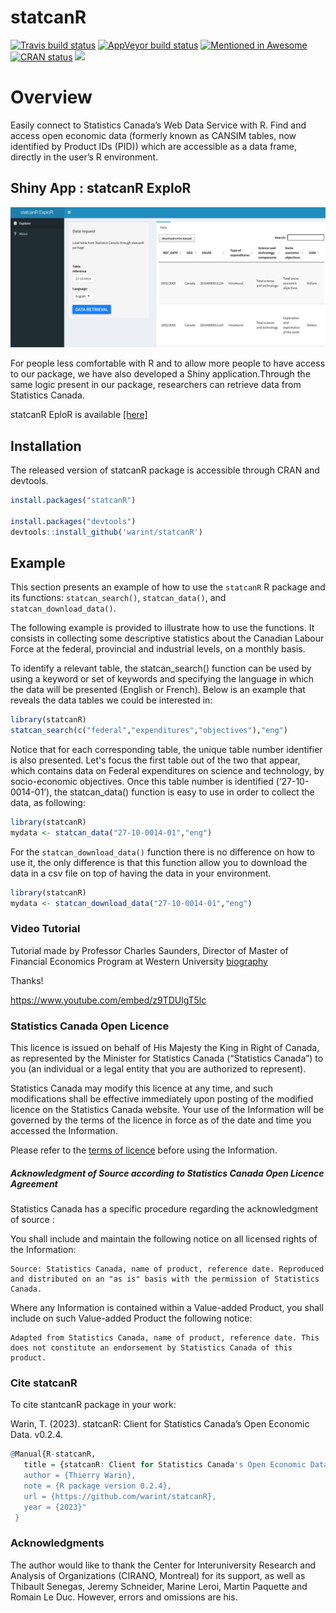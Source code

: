 
<!-- README.md is generated from README.Rmd. Please edit that file -->

# statcanR

<!-- badges: start -->

[![Travis build
status](https://travis-ci.com/warint/statcanR.svg?branch=master)](https://travis-ci.org/github/warint/statcanR)
[![AppVeyor build
status](https://ci.appveyor.com/api/projects/status/github/warint/statcanR?branch=master&svg=true)](https://ci.appveyor.com/project/warint/statcanR)
[![Mentioned in
Awesome](https://awesome.re/mentioned-badge.svg)](https://github.com/SNStatComp/awesome-official-statistics-software)
[![CRAN
status](https://www.r-pkg.org/badges/version/statcanR)](https://CRAN.R-project.org/package=statcanR)
[![](https://cranlogs.r-pkg.org/badges/grand-total/statcanR?color=blue)](https://cran.r-project.org/package=statcanR)

<!-- badges: end -->

# Overview

Easily connect to Statistics Canada’s Web Data Service with R. Find and 
access open economic data (formerly known as CANSIM tables, now identified by
Product IDs (PID)) which are accessible as a data frame, directly in the
user’s R environment.

## Shiny App : statcanR ExploR

<img src="man/figures/shiny.png" />

For people less comfortable with R and to allow more people to have
access to our package, we have also developed a Shiny
application.Through the same logic present in our package, researchers
can retrieve data from Statistics Canada.

statcanR EploR is available [\[here\]](https://warin.ca/shiny/statcanr/)

## Installation

The released version of statcanR package is accessible through CRAN and
devtools.

``` r
install.packages("statcanR")

install.packages("devtools")
devtools::install_github('warint/statcanR')
```

## Example

This section presents an example of how to use the `statcanR` R package
and its functions: `statcan_search()`, `statcan_data()`, and 
`statcan_download_data()`.

The following example is provided to illustrate how to use the
functions. It consists in collecting some descriptive statistics about
the Canadian Labour Force at the federal, provincial and industrial
levels, on a monthly basis.

To identify a relevant table, the statcan_search() function can be used
by using a keyword or set of keywords and specifying the language in which the 
data will be presented (English or French). Below is an example that reveals
the data tables we could be interested in:

``` r
library(statcanR)
statcan_search(c("federal","expenditures","objectives"),"eng")
```

Notice that for each corresponding table, the unique table number identifier is 
also presented. Let's focus the first table out of the two that appear, which 
contains data on Federal expenditures on science and technology,
by socio-economic objectives. Once this table number is identified
(‘27-10-0014-01’), the statcan_data() function is easy
to use in order to collect the data, as following:

``` r
library(statcanR)
mydata <- statcan_data("27-10-0014-01","eng")
```

For the `statcan_download_data()` function there is no difference on how
to use it, the only difference is that this function allow you to
download the data in a csv file on top of having the data in your
environment.

``` r
library(statcanR)
mydata <- statcan_download_data("27-10-0014-01","eng")
```

### Video Tutorial

Tutorial made by Professor Charles Saunders, Director of Master of
Financial Economics Program at Western University
[biography](https://economics.uwo.ca/people/faculty/saunders.html)

Thanks!

<https://www.youtube.com/embed/z9TDUlgT5lc>

### Statistics Canada Open Licence

This licence is issued on behalf of His Majesty the King in Right of
Canada, as represented by the Minister for Statistics Canada
(“Statistics Canada”) to you (an individual or a legal entity that you
are authorized to represent).

Statistics Canada may modify this licence at any time, and such
modifications shall be effective immediately upon posting of the
modified licence on the Statistics Canada website. Your use of the
Information will be governed by the terms of the licence in force as of
the date and time you accessed the Information.

Please refer to the [terms of
licence](https://www.statcan.gc.ca/eng/reference/licence) before using
the Information.

##### Acknowledgment of Source according to Statistics Canada Open Licence Agreement

Statistics Canada has a specific procedure regarding the acknowledgment
of source :

You shall include and maintain the following notice on all licensed
rights of the Information:

    Source: Statistics Canada, name of product, reference date. Reproduced and distributed on an "as is" basis with the permission of Statistics Canada.

Where any Information is contained within a Value-added Product, you
shall include on such Value-added Product the following notice:

    Adapted from Statistics Canada, name of product, reference date. This does not constitute an endorsement by Statistics Canada of this product.

### Cite statcanR

To cite stantcanR package in your work:

Warin, T. (2023). statcanR: Client for Statistics
Canada’s Open Economic Data. v0.2.4.

``` r
@Manual{R-statcanR,
   title = {statcanR: Client for Statistics Canada's Open Economic Data},
   author = {Thierry Warin},
   note = {R package version 0.2.4},
   url = {https://github.com/warint/statcanR},
   year = {2023}"
 }
```

### Acknowledgments

The author would like to thank the Center for Interuniversity Research
and Analysis of Organizations (CIRANO, Montreal) for its support, as
well as Thibault Senegas, Jeremy Schneider, Marine Leroi, Martin Paquette and Romain Le Duc. However,
errors and omissions are his.
